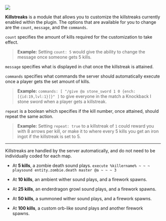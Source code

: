 ![](https://i.imgur.com/nXEDmpz.png)

**Killstreaks** is a module that allows you to customize the killstreaks currently enabled within the plugin.
The options that are available for you to change are the `count`, `message`, and the `commands`.

`count` specifies the amount of kills required for the customization to take effect.

>**Example:** Setting `count: 5` would give the ability to change the message once someone gets 5 kills.

`message` specifies what is displayed in chat once the killstreak is attained.

`commands` specifies what commands the server should automatically execute once a player gets the set amount of kills.

>**Example:** `commands: [ "/give @a stone_sword 1 0 {ench:[{id:19,lvl:1}]}" ]` to give everyone in the match a Knockback I stone sword when a player gets a killstreak.

`repeat` is a boolean which specifies if the kill number, once attained, should repeat the same action.

>**Example:** Setting `repeat: true` to a killstreak of `1` could reward you with 8 arrows per kill, or make it to where every 5 kills you get an iron ingot if the killstreak is set to 5.

---

Killstreaks are handled by the server automatically, and do not need to be individually coded for each map.

- At **5 kills**, a zombie death sound plays. `execute %killername% ~ ~ ~ playsound entity.zombie.death master @a ~ ~ ~ 3`

- At **10 kills**, an ambient wither sound plays, and a firework spawns.

- At **25 kills**, an enderdragon growl sound plays, and a firework spawns.

- At **50 kills**, a summoned wither sound plays, and a firework spawns.

- At **100 kills**, a custom orb-like sound plays and another firework spawns.
